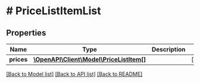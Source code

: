 # # PriceListItemList

## Properties

Name | Type | Description | Notes
------------ | ------------- | ------------- | -------------
**prices** | [**\OpenAPI\Client\Model\PriceListItem[]**](PriceListItem.md) |  | [optional]

[[Back to Model list]](../../README.md#models) [[Back to API list]](../../README.md#endpoints) [[Back to README]](../../README.md)
